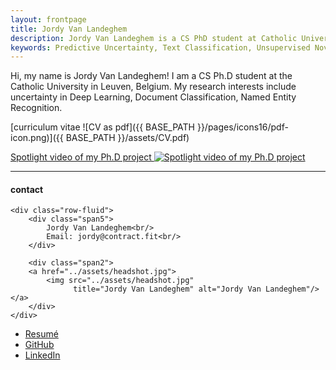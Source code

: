 ```yaml
---
layout: frontpage
title: Jordy Van Landeghem
description: Jordy Van Landeghem is a CS PhD student at Catholic University Leuven. 
keywords: Predictive Uncertainty, Text Classification, Unsupervised Novelty Detection, Monte Carlo Dropout
---
```


Hi, my name is Jordy Van Landeghem! I am a CS Ph.D student at the Catholic University in Leuven, Belgium. My research interests include uncertainty in Deep Learning, Document Classification, Named Entity Recognition.

[curriculum vitae ![CV as pdf]({{ BASE_PATH }}/pages/icons16/pdf-icon.png)]({{ BASE_PATH }}/assets/CV.pdf)<br/>

[Spotlight video of my Ph.D project ![Spotlight video of my Ph.D project](https://img.youtube.com/vi/HYd_afHn3DU/maxresdefault.jpg)](https://youtu.be/HYd_afHn3DU)

---
<!---  https://marisacarlos.com/pages/create-simple-academic-website --->


<div class="container">
<h4><a name="contact"></a>contact</h4>

    <div class="row-fluid">
        <div class="span5">
            Jordy Van Landeghem<br/>
            Email: jordy@contract.fit<br/>
        </div>

        <div class="span2">
        <a href="../assets/headshot.jpg">
            <img src="../assets/headshot.jpg"
                  title="Jordy Van Landeghem" alt="Jordy Van Landeghem"/></a>
        </div>
    </div>
</div>

<div class="navbar">
  <div class="navbar-inner">
      <ul class="nav">
          <li><a href="{{ BASE_PATH }}/assets/CV.pdf">Resumé</a></li>
          <li><a href="https://github.com/jordy-vl">GitHub</a></li>
          <li><a href="https://www.linkedin.com/in/jordy-van-landeghem-3b1166b3/">LinkedIn</a></li>
      </ul>
  </div>
</div>
